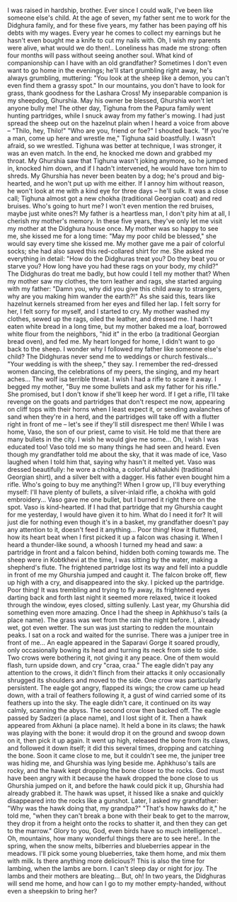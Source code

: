 I was raised in hardship, brother.
Ever since I could walk, I've been like someone else's child. 
At the age of seven, my father sent me to work for the Didghura family, and for these five years, my father has been paying off his debts with my wages. 
Every year he comes to collect my earnings
but he hasn't even bought me a knife to cut my nails with. 
Oh, I wish my parents were alive, what would we do then!..
Loneliness has made me strong: often four months will pass without seeing another soul. What kind of companionship can I have with an old grandfather? 
Sometimes I don't even want to go home in the evenings; he'll start grumbling right away, he's always grumbling, muttering: "You look at the sheep like a demon, you can't even find them a grassy spot."
In our mountains, you don't have to look for grass, thank goodness for the Lashara Cross!
My inseparable companion is my sheepdog, Ghurshia. 
May his owner be blessed, Ghurshia won't let anyone bully me! 
The other day, Tighuna from the Papura family went hunting partridges, while I snuck away from my father's mowing. 
I had just spread the sheep out on the hazelnut plain when I heard a voice from above – "Thilo, hey, Thilo!"
"Who are you, friend or foe?" I shouted back.
"If you're a man, come up here and wrestle me," Tighuna said boastfully. 
I wasn't afraid, so we wrestled. 
Tighuna was better at technique, I was stronger, it was an even match. 
In the end, he knocked me down and grabbed my throat.
My Ghurshia saw that Tighuna wasn't joking anymore, so he jumped in, knocked him down, and if I hadn't intervened, he would have torn him to shreds.
My Ghurshia has never been beaten by a dog; he's proud and big-hearted, and he won't put up with me either. If I annoy him without reason, he won't look at me with a kind eye for three days – he'll sulk. 
It was a close call; Tighuna almost got a new chokha (traditional Georgian coat) and red bruises. 
Who's going to hurt me? I won't even mention the red bruises, maybe just white ones?!
My father is a heartless man, I don't pity him at all, I cherish my mother's memory. 
In these five years, they've only let me visit my mother at the Didghura house once.
My mother was so happy to see me, she kissed me for a long time: "May my poor child be blessed," she would say every time she kissed me.
My mother gave me a pair of colorful socks; she had also saved this red-collared shirt for me.
She asked me everything in detail: "How do the Didghuras treat you? 
Do they beat you or starve you? 
How long have you had these rags on your body, my child?" 
The Didghuras do treat me badly, but how could I tell my mother that? 
When my mother saw my clothes, the torn leather and rags, she started arguing with my father: "Damn you, why did you give this child away to strangers, 
why are you making him wander the earth?!" As she said this, tears like hazelnut kernels streamed from her eyes and filled her lap.
I felt sorry for her, I felt sorry for myself, and I started to cry.
My mother washed my clothes, sewed up the rags, oiled the leather, and dressed me. 
I hadn't eaten white bread in a long time, but my mother baked me a loaf, borrowed white flour from the neighbors, "hid it" in the erbo (a traditional Georgian bread oven), and fed me. 
My heart longed for home, I didn't want to go back to the sheep. 
I wonder why I followed my father like someone else's child? 
The Didghuras never send me to weddings or church festivals... 
"Your wedding is with the sheep," they say. 
I remember the red-dressed women dancing, the celebrations of my peers, the singing, and my heart aches...
The wolf isa terrible threat. 
I wish I had a rifle to scare it away. 
I begged my mother, "Buy me some bullets and ask my father for his rifle." 
She promised, but I don't know if she'll keep her word.
If I get a rifle, I'll take revenge on the goats and partridges that don't respect me now, appearing on cliff tops with their horns when I least expect it, or sending avalanches of sand when they're in a herd, and the partridges will take off with a flutter right in front of me – let's see if they'll still disrespect me then!
While I was home, Vaso, the son of our priest, came to visit. 
He told me that there are many bullets in the city. I wish he would give me some...
Oh, I wish I was educated too! 
Vaso told me so many things he had seen and heard.
Even though my grandfather told me about the sky, that it was made of ice, Vaso laughed when I told him that, saying why hasn't it melted yet.
Vaso was dressed beautifully: he wore a chokha, a colorful akhalukhi (traditional Georgian shirt), and a silver belt with a dagger. 
His father even bought him a rifle. 
Who's going to buy me anything?! 
When I grow up, I'll buy everything myself: I'll have plenty of bullets, a silver-inlaid rifle, a chokha with gold embroidery...
Vaso gave me one bullet, but I burned it right there on the spot.
Vaso is kind-hearted. 
If I had that partridge that my Ghurshia caught for me yesterday, I would have given it to him. 
What do I need it for? 
It will just die for nothing
even though it's in a basket, my grandfather doesn't pay any attention to it, doesn't feed it anything...
Poor thing! 
How it fluttered, how its heart beat when I first picked it up
a falcon was chasing it.
When I heard a thunder-like sound, a whoosh
I turned my head and saw: a partridge in front and a falcon behind, hidden
both coming towards me. 
The sheep were in Kobtkhevi at the time, I was sitting by the water, making a shepherd's flute. 
The frightened partridge lost its way and fell into a puddle in front of me
my Ghurshia jumped and caught it. 
The falcon broke off, flew up high with a cry, and disappeared into the sky. 
I picked up the partridge.
Poor thing! 
It was trembling and trying to fly away, its frightened eyes darting back and forth
last night it seemed more relaxed, twice it looked through the window, eyes closed, sitting sullenly.
Last year, my Ghurshia did something even more amazing. 
Once I had the sheep in Aphkhuso's tails (a place name). 
The grass was wet from the rain the night before. 
I, already wet, got even wetter. 
The sun was just starting to redden the mountain peaks. 
I sat on a rock and waited for the sunrise. 
There was a juniper tree in front of me... 
An eagle appeared in the Saparavi Gorge
it soared proudly, only occasionally bowing its head and turning its neck from side to side. 
Two crows were bothering it, not giving it any peace.
One of them would flash, turn upside down, and cry "craa, craa." 
The eagle didn't pay any attention to the crows, it didn't flinch from their attacks
it only occasionally shrugged its shoulders and moved to the side. 
One crow was particularly persistent. 
The eagle got angry, flapped its wings; the crow came up head down, with a trail of feathers following it, a gust of wind carried some of its feathers up into the sky. 
The eagle didn't care, it continued on its way calmly, scanning the abyss. 
The second crow then backed off. 
The eagle passed by Sadzeri (a place name), and I lost sight of it.
Then a hawk appeared from Akhuni (a place name). 
It held a bone in its claws; the hawk was playing with the bone: it would drop it on the ground and swoop down on it, then pick it up again. 
It went up high, released the bone from its claws, and followed it down itself; it did this several times, dropping and catching the bone.
Soon it came close to me, but it couldn't see me, the juniper tree was hiding me, and Ghurshia was lying beside me. 
Aphkhuso's tails are rocky, and the hawk kept dropping the bone closer to the rocks. 
God must have been angry with it because the hawk dropped the bone close to us
Ghurshia jumped on it, and before the hawk could pick it up, Ghurshia had already grabbed it. 
The hawk was upset, it hissed like a snake and quickly disappeared into the rocks like a gunshot.
Later, I asked my grandfather: "Why was the hawk doing that, my grandpa?" 
"That's how hawks do it," he told me, "when they can't break a bone with their beak to get to the marrow, they drop it from a height onto the rocks to shatter it, and then they can get to the marrow." 
Glory to you, God, even birds have so much intelligence!.. 
Oh, mountains, how many wonderful things there are to see here!.. 
In the spring, when the snow melts, bilberries and blueberries appear in the meadows. I'll pick some young blueberries, take them home, and mix them with milk. 
Is there anything more delicious?!
This is also the time for lambing, when the lambs are born. 
I can't sleep day or night for joy.
The lambs and their mothers are bleating... 
But, oh! In two years, the Didghuras will send me home, and how can I go to my mother empty-handed, without even a sheepskin to bring her?